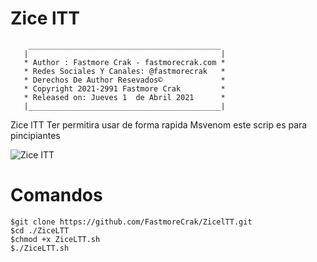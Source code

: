 # Zice lTT


        ___________________________________________
       |                                           |
       * Author : Fastmore Crak - fastmorecrak.com *
       * Redes Sociales Y Canales: @fastmorecrak   *
       * Derechos De Author Resevados©             *
       * Copyright 2021-2991 Fastmore Crak         *
       * Released on: Jueves 1  de Abril 2021      *
       |___________________________________________|


Zice lTT Ter permitira usar de forma rapida Msvenom 
este scrip es para pincipiantes

![Zice ITT](https://mexicanpentester.com/wp-content/uploads/2019/11/68747470733a2f2f692e696d6775722e636f6d2f744e39713569472e706e67.png)



# Comandos
    $git clone https://github.com/FastmoreCrak/ZicelTT.git
    $cd ./ZiceLTT
    $chmod +x ZiceLTT.sh
    $./ZiceLTT.sh
